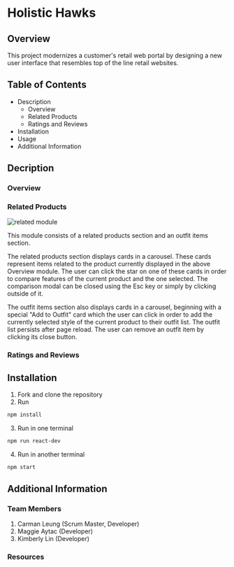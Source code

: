 # Holistic Hawks

## Overview
This project modernizes a customer's retail web portal by designing a new user interface that resembles top of the line retail websites.


## Table of Contents
- Description
   - Overview
   - Related Products
   - Ratings and Reviews
- Installation
- Usage
- Additional Information

## Decription
### Overview



### Related Products
![related module][related products module]

This module consists of a related products section and an outfit items section.

The related products section displays cards in a carousel. These cards represent items related to the product currently displayed in the above Overview module. The user can click the star on one of these cards in order to compare features of the current product and the one selected. The comparison modal can be closed using the Esc key or simply by clicking outside of it.

The outfit items section also displays cards in a carousel, beginning with a special "Add to Outfit" card which the user can click in order to add the currently selected style of the current product to their outfit list. The outfit list persists after page reload. The user can remove an outfit item by clicking its close button.

### Ratings and Reviews



## Installation
1. Fork and clone the repository
2. Run
```bash
npm install
```
3. Run in one terminal
```bash
npm run react-dev
```
4. Run in another terminal
```bash
npm start
```


## Additional Information
### Team Members
1. Carman Leung (Scrum Master, Developer)
2. Maggie Aytac (Developer)
3. Kimberly Lin (Developer)

### Resources



[related products module]: RelatedItemsAndComparison.gif
